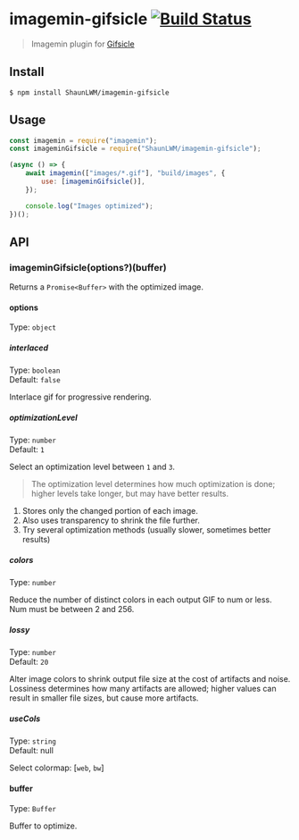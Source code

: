 # imagemin-gifsicle [![Build Status](https://travis-ci.org/imagemin/imagemin-gifsicle.svg?branch=master)](https://travis-ci.org/imagemin/imagemin-gifsicle)

> Imagemin plugin for [Gifsicle](https://www.lcdf.org/gifsicle/)

## Install

```
$ npm install ShaunLWM/imagemin-gifsicle
```

## Usage

```js
const imagemin = require("imagemin");
const imageminGifsicle = require("ShaunLWM/imagemin-gifsicle");

(async () => {
	await imagemin(["images/*.gif"], "build/images", {
		use: [imageminGifsicle()],
	});

	console.log("Images optimized");
})();
```

## API

### imageminGifsicle(options?)(buffer)

Returns a `Promise<Buffer>` with the optimized image.

#### options

Type: `object`

##### interlaced

Type: `boolean`\
Default: `false`

Interlace gif for progressive rendering.

##### optimizationLevel

Type: `number`\
Default: `1`

Select an optimization level between `1` and `3`.

> The optimization level determines how much optimization is done; higher levels take longer, but may have better results.

1. Stores only the changed portion of each image.
2. Also uses transparency to shrink the file further.
3. Try several optimization methods (usually slower, sometimes better results)

##### colors

Type: `number`

Reduce the number of distinct colors in each output GIF to num or less. Num must be between 2 and 256.

##### lossy

Type: `number`\
Default: `20`

Alter image colors to shrink output file size at the cost of artifacts and noise. Lossiness determines how many artifacts are allowed; higher values can result in smaller file sizes, but cause more artifacts.

##### useCols

Type: `string`\
Default: null

Select colormap: [`web`, `bw`]

#### buffer

Type: `Buffer`

Buffer to optimize.
